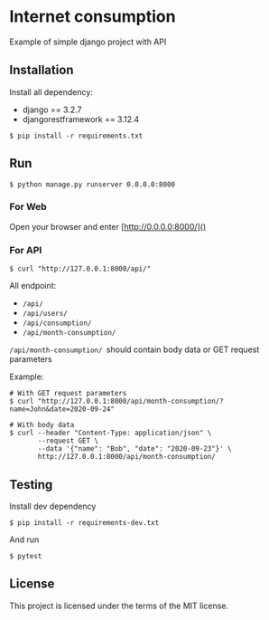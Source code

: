 # Internet consumption

Example of simple django project with API

## Installation

Install all dependency:
- django == 3.2.7
- djangorestframework == 3.12.4

```shell
$ pip install -r requirements.txt
```

## Run

```shell
$ python manage.py runserver 0.0.0.0:8000
```

### For Web

Open your browser and enter [http://0.0.0.0:8000/]()

### For API

```shell
$ curl "http://127.0.0.1:8000/api/"
```

All endpoint:
- `/api/`
- `/api/users/`
- `/api/consumption/`
- `/api/month-consumption/`

`/api/month-consumption/ `should contain body data or GET request parameters

Example:
```shell
# With GET request parameters
$ curl "http://127.0.0.1:8000/api/month-consumption/?name=John&date=2020-09-24"
```
```shell
# With body data
$ curl --header "Content-Type: application/json" \
       --request GET \
       --data '{"name": "Bob", "date": "2020-09-23"}' \
       http://127.0.0.1:8000/api/month-consumption/
```

## Testing

Install dev dependency

```shell
$ pip install -r requirements-dev.txt
```
And run

```shell
$ pytest
```

## License

This project is licensed under the terms of the MIT license.
